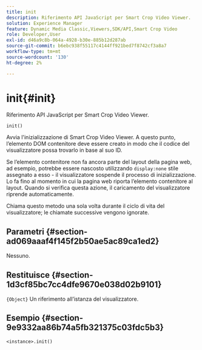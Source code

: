 ```yaml
---
title: init
description: Riferimento API JavaScript per Smart Crop Video Viewer.
solution: Experience Manager
feature: Dynamic Media Classic,Viewers,SDK/API,Smart Crop Video
role: Developer,User
exl-id: d46a9c8b-064a-4928-b30e-885b12d287ab
source-git-commit: b6ebc938f55117c4144ff921bed7f8742cf3a8a7
workflow-type: tm+mt
source-wordcount: '130'
ht-degree: 2%

---
```


# init{#init}

Riferimento API JavaScript per Smart Crop Video Viewer.

`init()`

Avvia l&#39;inizializzazione di Smart Crop Video Viewer. A questo punto, l’elemento DOM contenitore deve essere creato in modo che il codice del visualizzatore possa trovarlo in base al suo ID.

Se l’elemento contenitore non fa ancora parte del layout della pagina web, ad esempio, potrebbe essere nascosto utilizzando `display:none` stile assegnato a esso - il visualizzatore sospende il processo di inizializzazione. Lo fa fino al momento in cui la pagina web riporta l’elemento contenitore al layout. Quando si verifica questa azione, il caricamento del visualizzatore riprende automaticamente.

Chiama questo metodo una sola volta durante il ciclo di vita del visualizzatore; le chiamate successive vengono ignorate.

## Parametri {#section-ad069aaaf4f145f2b50ae5ac89ca1ed2}

Nessuno.

## Restituisce {#section-1d3cf85bc7cc4dfe9670e038d02b9101}

`{Object}` Un riferimento all’istanza del visualizzatore.

## Esempio {#section-9e9332aa86b74a5fb321375c03fdc5b3}

```
<instance>.init()
```
